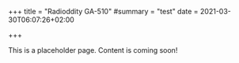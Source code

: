 +++
title = "Radioddity GA-510"
#summary = "test"
date = 2021-03-30T06:07:26+02:00

+++

This is a placeholder page. Content is coming soon!
